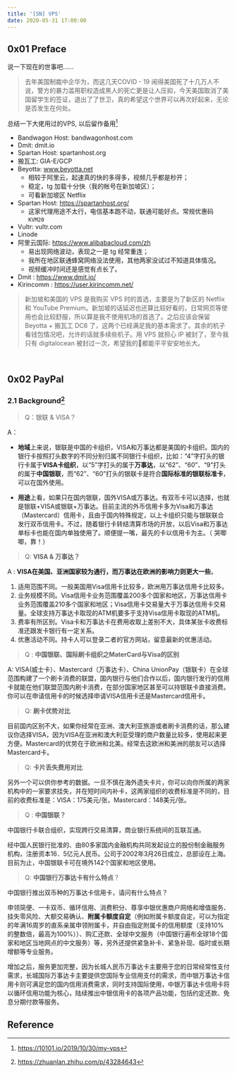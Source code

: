 ```yaml
---
title: '[SN] VPS'
date: 2020-05-31 17:00:00
---
```


## 0x01 Preface 

说一下现在的世事吧……

> 去年美国制裁中企华为，而这几天COVID - 19 闹得美国死了十几万人不说，警方的暴力滥用职权造成黑人的死亡更是让人压抑，今天美国取消了美国留学生的签证，退出了了世卫，真的希望这个世界可以再次好起来，无论是否发生在何处。

总结一下大佬用过的VPS, 以后留作备用[^1]

+ Bandwagon Host: bandwagonhost.com
+ Dmit: dmit.io
+ Spartan Host: spartanhost.org
+ 搬瓦工: GIA-E/GCP
+  Beyotta: www.beyotta.net
   + 相较于阿里云，起速真的快的多得多，视频几乎都是秒开；
   + 稳定，tg 加载十分快（我的帐号在新加坡区）；
   + 可看新加坡区 Netflix
+ Spartan Host: https://spartanhost.org/
  + 这家代理用途不太行，电信基本跑不动，联通可能好点。常规优惠码 `KVM20`
+ Vultr: vultr.com
+ Linode
+ 阿里云国际: https://www.alibabacloud.com/zh
  +  易出现网络波动，表现之一是 tg 经常重连；
  +  我所在地区联通蜂窝网络没法使用，其他两家没试过不知道具体情况。
  +  视频缓冲时间还是感觉有点长了。
+ Dmit : https://www.dmit.io/
+ Kirincomm : https://user.kirincomm.net/

> 新加坡和美国的 VPS 是我购买 VPS 时的首选，主要是为了新区的 Netflix 和 YouTube  Premium。新加坡的话延迟也还算比较好看的，日常网页等使用也会比较舒服，所以算是我不使用机场的首选了。之后应该会保留 Beyotta +  搬瓦工 DC6 了，这两个已经满足我的基本需求了。其余的机子看钱包情况吧，允许的话就多续些机子。用 VPS 就担心 IP 被封了，至今我只有 digitalocean 被封过一次，希望我的🐓️都能平平安安地长大。


<br>

## 0x02 PayPal

### 2.1 Background[^2]

> Q：银联 & VISA？

A：
+ **地域**上来说，银联是中国的卡组织，VISA和万事达都是美国的卡组织。国内的银行卡按照打头数字的不同分别归属不同银行卡组织，比如：“4”字打头的银行卡属于**VISA卡组织**，以“5”字打头的属于**万事达**，以“62”、“60”、“9”打头的属于**中国银联**，而“62”、“60”打头的银联卡是符合**国际标准的银联标准卡**，可以在国外使用。

+ **用途**上看，如果只在国内银联，国外VISA或万事达。有双币卡可以选择，也就是银联+VISA或银联+万事达。目前主流的外币信用卡多为Visa和万事达（Mastercard）信用卡，且由于国内特殊规定，以上卡组织只能与银联联合发行双币信用卡。不过，随着银行卡转结清算市场的开放，以后Visa和万事达单标卡也能在国内单独使用了。顺便提一嘴，最先的卡以信用卡为主。（ 哭唧唧，靠！）


> Q: **VISA & 万事达？**

A : **VISA在美国、亚洲国家较为通行，而万事达在欧洲的影响力则更大一些**。

1. 适用范围不同。一般美国用Visa信用卡比较多，欧洲用万事达信用卡比较多。
2. 业务规模不同。Visa信用卡业务范围覆盖200多个国家和地区，万事达信用卡业务范围覆盖210多个国家和地区；Visa信用卡交易量大于万事达信用卡交易量。全球支持万事达卡取现的ATM机要多于支持Visa信用卡取现的ATM机。
3. 费率有所区别。Visa卡和万事达卡在费用收取上差别不大，具体某张卡收费标准还跟发卡银行有一定关系。
4. 优惠活动不同。持卡人可以登录二者的官方网站，留意最新的优惠活动。

>Q : **中国银联、国际刷卡组织之MaterCard与Visa的区别**

A:  VISA(威士卡）、Mastercard（万事达卡）、China UnionPay（银联卡）在全球范围构建了一个刷卡消费的联盟，国内银行与他们合作以后，国内银行发行的信用卡就能在他们联盟范围内刷卡消费，在部分国家地区甚至可以持银联卡直接消费。你可以在申请信用卡的时候选择申请VISA信用卡还是Mastercard信用卡。

> Q: **刷卡优势对比**

目前国内区别不大，如果你经常在亚洲、澳大利亚旅游或者刷卡消费的话，那么建议你选择VISA，因为VISA在亚洲和澳大利亚受理的商户数量比较多，使用起来更方便。Mastercard的优势在于欧洲和北美。经常去这欧洲和美洲的朋友可以选择Mastercard卡。

> Q:  **卡片丢失费用对比**

另外一个可以供你参考的数据。一旦不慎在海外遗失卡片，你可以向你所属的两家机构中的一家要求挂失，并在短时间内补卡，这两家组织的收费标准是不同的，目前的收费标准是：VISA：175美元/张，Mastercard：148美元/张。

> Q : **中国银联？**

 中国银行卡联合组织，实现跨行交易清算，商业银行系统间的互联互通。

经中国人民银行批准的、由80多家国内金融机构共同发起设立的股份制金融服务机构，注册资本16．5亿元人民币。公司于2002年3月26日成立，总部设在上海。目前为止，中国银联卡可在境外142个国家和地区使用。

> Q: **中国银行万事达卡有什么特点**？

中国银行推出双币种的万事达卡信用卡，请问有什么特点？

申领简便、一卡双币、循环信用、消费积分、尊享中银优惠商户网络和增值服务、挂失零风险、大额交易确认、**附属卡额度自定**（例如附属卡额度自定，可以为指定的年满16周岁的直系亲属申领附属卡，并自由指定附属卡的信用额度（支持10%的整数倍，最高为100%））、购汇还款、全球中文服务（中国银行遍布全球18个国家和地区当地网点的中文服务）等，另外还提供紧急补卡、紧急补现、临时或长期增额等专业服务。

 增加之后，服务更加完整，因为长城人民币万事达卡主要用于您的日常经常性支付需求，长城国际万事达卡主要提供您国际专业信用支付的需求，而中银万事达卡信用卡则可满足您的国内信用消费需求，同时支持国际使用，中银万事达卡信用卡将以循环信用功能为核心，陆续推出中银信用卡的各项产品功能，包括约定还款、免息分期付款等服务。

## Reference

[^1]: https://10101.io/2019/10/30/my-vps
[^2]:https://zhuanlan.zhihu.com/p/43284643























